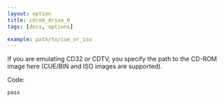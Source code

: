 ```yaml
---
layout: option
title: cdrom_drive_0
tags: [docs, options]

example: path/to/cue_or_iso
---
```


If you are emulating CD32 or CDTV, you specify the path to the CD-ROM image
here (CUE/BIN and ISO images are supported).

Code:

    pass
